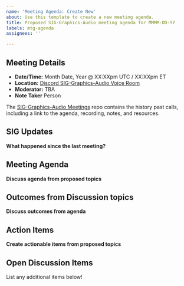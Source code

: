 ```yaml
---
name: 'Meeting Agenda: Create New'
about: Use this template to create a new meeting agenda.
title: Proposed SIG-Graphics-Audio meeting agenda for MMMM-DD-YY
labels: mtg-agenda
assignees: ''

---
```


## Meeting Details

- **Date/Time:** Month Date, Year @ XX:XXpm UTC / XX:XXpm ET
- **Location:** [Discord SIG-Graphics-Audio Voice Room](https://discord.gg/q7Ps8mMDnr)
- **Moderator:** TBA
- **Note Taker** Person

The [SIG-Graphics-Audio Meetings](https://github.com/o3de/sig-graphics-audio/tree/main/meetings) repo contains the history past calls, including a link to the agenda, recording, notes, and resources.

## SIG Updates

**What happened since the last meeting?**

## Meeting Agenda

**Discuss agenda from proposed topics**

## Outcomes from Discussion topics

**Discuss outcomes from agenda**

## Action Items

**Create actionable items from proposed topics**

## Open Discussion Items

List any additional items below!
